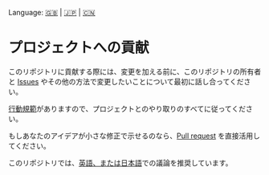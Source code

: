 Language: [🇬🇧](./CONTRIBUTING.md) | [🇯🇵](./CONTRIBUTING.ja.md) | [🇨🇳](./CONTRIBUTING.zh.md)

# プロジェクトへの貢献

このリポジトリに貢献する際には、変更を加える前に、このリポジトリの所有者と [Issues](https://github.com/kurone-kito/setup.macos/issues) やその他の方法で変更したいことについて最初に話し合ってください。

[行動規範](./CODE_OF_CONDUCT.ja.md)がありますので、プロジェクトとのやり取りのすべてに従ってください。

もしあなたのアイデアが小さな修正で示せるのなら、[Pull request](https://github.com/kurone-kito/setup.macos/pulls) を直接活用してください。

このリポジトリでは、[英語、または日本語](https://translate.google.com/)での議論を推奨しています。
